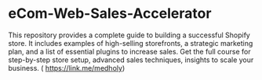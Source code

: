 # eCom-Web-Sales-Accelerator
This repository provides a complete guide to building a successful Shopify store. It includes examples of high-selling storefronts, a strategic marketing plan, and a list of essential plugins to increase sales. Get the full course for step-by-step store setup, advanced sales techniques, insights to scale your business. ( https://link.me/medholy)

